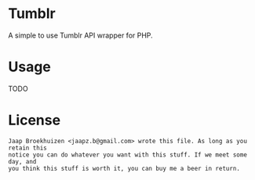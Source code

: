 Tumblr
======

A simple to use Tumblr API wrapper for PHP.

Usage
=====

TODO

License
=======

```"THE BEER-WARE LICENSE" (Revision 42):
Jaap Broekhuizen <jaapz.b@gmail.com> wrote this file. As long as you retain this 
notice you can do whatever you want with this stuff. If we meet some day, and 
you think this stuff is worth it, you can buy me a beer in return.
```
